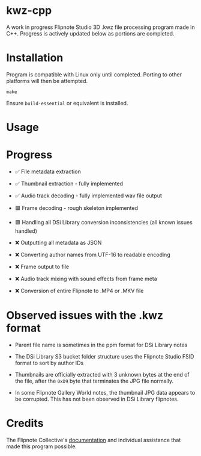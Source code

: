 # kwz-cpp

A work in progress Flipnote Studio 3D .kwz file processing program made in C++. Progress is actively updated below as portions are completed.

# Installation

Program is compatible with Linux only until completed. Porting to other platforms will then be attempted.

`make`

Ensure `build-essential` or equivalent is installed.

# Usage



# Progress

- ✅ File metadata extraction

- ✅ Thumbnail extraction - fully implemented

- ✅ Audio track decoding - fully implemented wav file output

- 🟩 Frame decoding - rough skeleton implemented

- 🟩 Handling all DSi Library conversion inconsistencies (all known issues handled)

- ❌ Outputting all metadata as JSON

- ❌ Converting author names from UTF-16 to readable encoding

- ❌ Frame output to file

- ❌ Audio track mixing with sound effects from frame meta

- ❌ Conversion of entire Flipnote to .MP4 or .MKV file


# Observed issues with the .kwz format

- Parent file name is sometimes in the ppm format for DSi Library notes

- The DSi Library S3 bucket folder structure uses the Flipnote Studio FSID format to sort by author IDs

- Thumbnails are officially extracted with 3 unknown bytes at the end of the file, after the `0xD9` byte that terminates the JPG file normally.

- In some Flipnote Gallery World notes, the thumbnail JPG data appears to be corrupted. This has not been observed in DSi Library flipnotes.


# Credits

The Flipnote Collective's [documentation](https://github.com/Flipnote-Collective/flipnote-studio-3d-docs/wiki/kwz-format) and individual assistance that made this program possible.
